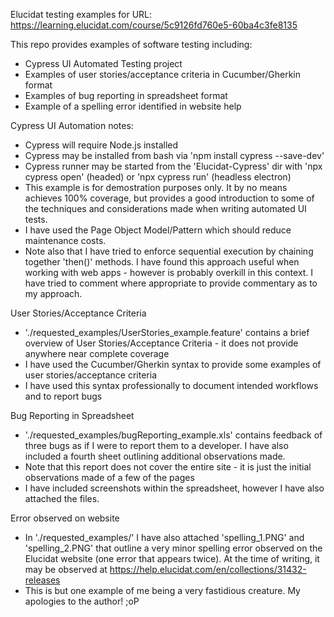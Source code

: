 Elucidat testing examples for URL: https://learning.elucidat.com/course/5c9126fd760e5-60ba4c3fe8135

This repo provides examples of software testing including:
* Cypress UI Automated Testing project 
* Examples of user stories/acceptance criteria in Cucumber/Gherkin format 
* Examples of bug reporting in spreadsheet format
* Example of a spelling error identified in website help

Cypress UI Automation notes:

* Cypress will require Node.js installed
* Cypress may be installed from bash via 'npm install cypress --save-dev'
* Cypress runner may be started from the 'Elucidat-Cypress' dir with 'npx cypress open' (headed) or 'npx cypress run' (headless electron)
* This example is for demostration purposes only.  It by no means achieves 100% coverage, but provides a good introduction to some of the techniques and considerations made when writing automated UI tests.
* I have used the Page Object Model/Pattern which should reduce maintenance costs.
* Note also that I have tried to enforce sequential execution by chaining together 'then()' methods.  I have found this approach useful when working with web apps - however is probably overkill in this context.  I have tried to comment where appropriate to provide commentary as to my approach. 

User Stories/Acceptance Criteria

* './requested_examples/UserStories_example.feature' contains a brief overview of User Stories/Acceptance Criteria - it does not provide anywhere near complete coverage
* I have used the Cucumber/Gherkin syntax to provide some examples of user stories/acceptance criteria
* I have used this syntax professionally to document intended workflows and to report bugs

Bug Reporting in Spreadsheet

* './requested_examples/bugReporting_example.xls' contains feedback of three bugs as if I were to report them to a developer.  I have also included a fourth sheet outlining additional observations made.
* Note that this report does not cover the entire site - it is just the initial observations made of a few of the pages
* I have included screenshots within the spreadsheet, however I have also attached the files.

Error observed on website

* In './requested_examples/' I have also attached 'spelling_1.PNG' and 'spelling_2.PNG' that outline a very minor spelling error observed on the Elucidat website (one error that appears twice).  At the time of writing, it may be observed at https://help.elucidat.com/en/collections/31432-releases
* This is but one example of me being a very fastidious creature. My apologies to the author! ;oP 